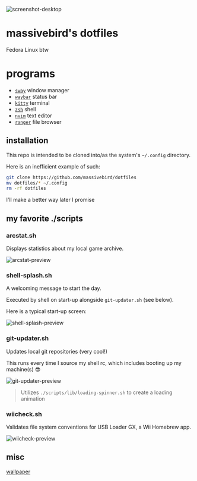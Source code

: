 ![screenshot-desktop](https://i.imgur.com/sgvnYrl.png)

# massivebird's dotfiles

Fedora Linux btw

# programs

+ [`sway`](https://github.com/swaywm/sway) window manager
+ [`waybar`](https://github.com/Alexays/Waybar) status bar
+ [`kitty`](https://sw.kovidgoyal.net/kitty/) terminal
+ [`zsh`](https://www.zsh.org/) shell
+ [`nvim`](https://github.com/neovim/neovim) text editor
+ [`ranger`](https://github.com/ranger/ranger) file browser

## installation

This repo is intended to be cloned into/as the system's `~/.config` directory.

Here is an inefficient example of such:

```bash
git clone https://github.com/massivebird/dotfiles
mv dotfiles/* ~/.config
rm -rf dotfiles
```

I'll make a better way later I promise

## my favorite ./scripts

### arcstat.sh

Displays statistics about my local game archive.

![arcstat-preview](https://i.imgur.com/6q6SrFS.png)

### shell-splash.sh

A welcoming message to start the day.

Executed by shell on start-up alongside `git-updater.sh` (see below).

Here is a typical start-up screen:

![shell-splash-preview](https://i.imgur.com/tcLmsIB.png)

### git-updater.sh

Updates local git repositories (very cool!)

This runs every time I source my shell rc, which includes booting up my machine(s) 😎

![git-updater-preview](https://i.imgur.com/ulG5AnG.gif)

> Utilizes `./scripts/lib/loading-spinner.sh` to create a loading animation

### wiicheck.sh

Validates file system conventions for USB Loader GX, a Wii Homebrew app.

![wiicheck-preview](https://i.imgur.com/DaCQKue.png)

## misc

[wallpaper](https://unsplash.com/photos/VWEFQ7q9GFw)
